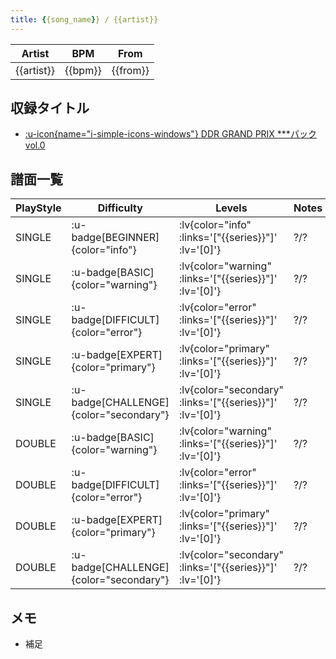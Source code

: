 ```yaml
---
title: {{song_name}} / {{artist}}
---
```


|Artist|BPM|From|
|------|---|----|
|{{artist}}|{{bpm}}|{{from}}|

## 収録タイトル

- [ :u-icon{name="i-simple-icons-windows"} DDR GRAND PRIX ***パック vol.0]({{series}})

## 譜面一覧

|PlayStyle|Difficulty|Levels|Notes|Movie|
|---------|----------|------|-----|-----|
|SINGLE| :u-badge[BEGINNER]{color="info"} | :lv{color="info" :links='["{{series}}"]' :lv='[0]'} |?/?||
|SINGLE| :u-badge[BASIC]{color="warning"} | :lv{color="warning" :links='["{{series}}"]' :lv='[0]'} |?/?||
|SINGLE| :u-badge[DIFFICULT]{color="error"} | :lv{color="error" :links='["{{series}}"]' :lv='[0]'} |?/?||
|SINGLE| :u-badge[EXPERT]{color="primary"} | :lv{color="primary" :links='["{{series}}"]' :lv='[0]'} |?/?||
|SINGLE| :u-badge[CHALLENGE]{color="secondary"} | :lv{color="secondary" :links='["{{series}}"]' :lv='[0]'} |?/?||
|DOUBLE| :u-badge[BASIC]{color="warning"} | :lv{color="warning" :links='["{{series}}"]' :lv='[0]'} |?/?||
|DOUBLE| :u-badge[DIFFICULT]{color="error"} | :lv{color="error" :links='["{{series}}"]' :lv='[0]'} |?/?||
|DOUBLE| :u-badge[EXPERT]{color="primary"} | :lv{color="primary" :links='["{{series}}"]' :lv='[0]'} |?/?||
|DOUBLE| :u-badge[CHALLENGE]{color="secondary"} | :lv{color="secondary" :links='["{{series}}"]' :lv='[0]'} |?/?||

<!-- 
(\d+) / (\d+)( / \d+)?\t?(- / - / -\t)?
$1/$2
-->

## メモ

- 補足
